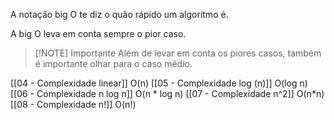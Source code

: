 A notação big O te diz o quão rápido um algoritmo é.

A big O leva em conta sempre o pior caso.


> [!NOTE] Importante 
> Além de levar em conta os piores casos, também é importante olhar para o caso médio.


[[04 - Complexidade linear]] O(n) 
[[05 - Complexidade log (n)]] O(log n)
[[06 - Complexidade n log n]] O(n * log n)
[[07 - Complexidade n^2]] O(n*n)
[[08 - Complexidade n!]] O(n!)